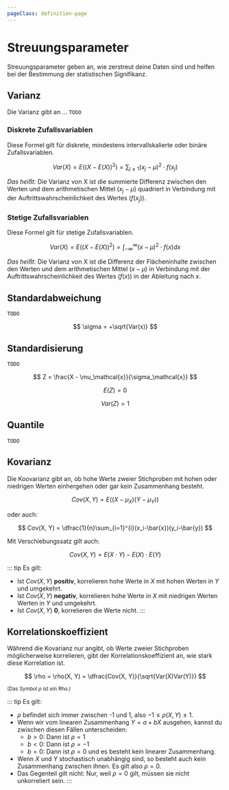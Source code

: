 ```yaml
---
pageClass: definition-page
---
```


# Streuungsparameter

Streuungsparameter geben an, wie zerstreut deine Daten sind und helfen bei der Bestimmung der statistischen Signifikanz.

## Varianz

Die Varianz gibt an … `TODO`

### Diskrete Zufallsvariablen

Diese Formel gilt für diskrete, mindestens intervallskalierte oder binäre Zufallsvariablen.

$$
    Var(X) = E((X - E(X))^2) = \sum_{j \geq 1} (x_j - \mu)^2 \cdot f(x_j)
$$

*Das heißt:* Die Varianz von X ist die summierte Differenz zwischen den Werten und dem arithmetischen Mittel ($x_j - \mu$) quadriert in Verbindung mit der Auftrittswahrscheinlichkeit des Wertes ($f(x_j)$).

### Stetige Zufallsvariablen

Diese Formel gilt für stetige Zufallsvariablen.

$$
    Var(X) = E((X - E(X))^2) = \int_{-\infty}^{\infty} (x - \mu)^2 \cdot f(x) dx
$$

*Das heißt:* Die Varianz von X ist die Differenz der Flächeninhalte zwischen den Werten und dem arithmetischen Mittel ($x - \mu$) in Verbindung mit der Auftrittswahrscheinlichkeit des Wertes ($f(x)$) in der Ableitung nach $x$.

## Standardabweichung

`TODO`

$$
    \sigma = +\sqrt{Var(x)}
$$

## Standardisierung

`TODO`

$$
    Z = \frac{X - \mu_\mathcal{x}}{\sigma_\mathcal{x}}
$$

$$
    E(Z) = 0
$$

$$
    Var(Z) = 1
$$

## Quantile

`TODO`

## Kovarianz

Die Koovarianz gibt an, ob hohe Werte zweier Stichproben mit hohen oder niedrigen Werten einhergehen oder gar kein Zusammenhang besteht.

$$
    Cov(X, Y) = E((X - \mu_X)(Y-\mu_Y))
$$

oder auch:

$$
    Cov(X, Y) = \dfrac{1}{n}\sum_{i=1}^{i}(x_i-\bar{x})(y_i-\bar{y})
$$

Mit Verschiebungssatz gilt auch:

$$
    Cov(X, Y) = E(X \cdot Y) - E(X) \cdot E(Y)
$$

::: tip Es gilt:
* Ist $Cov(X, Y)$ <b> positiv</b>, korrelieren hohe Werte in $X$ mit hohen Werten in $Y$ und umgekehrt.
* Ist $Cov(X, Y)$ <b> negativ</b>, korrelieren hohe Werte in $X$ mit niedrigen Werten Werten in $Y$ und umgekehrt.
* Ist $Cov(X, Y)$ <b> 0</b>, korrelieren die Werte nicht.
:::

## Korrelationskoeffizient

Während die Kovarianz nur angibt, ob Werte zweier Stichproben möglicherweise korrelieren, gibt der Korrelationskoeffizient an, wie stark diese Korrelation ist.

$$
    \rho = \rho(X, Y) = \dfrac{Cov(X, Y)}{\sqrt{Var(X)Var(Y)}}
$$

<small>(Das Symbol $\rho$ ist ein Rho.)</small>

::: tip Es gilt:
* $\rho$ befindet sich immer zwischen -1 und 1, also $-1 \leq \rho(X,Y) \leq 1$.
* Wenn wir vom linearen Zusammenhang $Y = a + bX$ ausgehen, kannst du zwischen diesen Fällen unterscheiden:
    - $b > 0$: Dann ist $\rho = 1$
    - $b < 0$: Dann ist $\rho = -1$
    - $b = 0$: Dann ist $\rho = 0$ und es besteht kein linearer Zusammenhang.
* Wenn $X$ und $Y$ stochastisch unabhängig sind, so besteht auch kein Zusammenhang zwischen ihnen. Es gilt also $\rho = 0$.
* Das Gegenteil gilt nicht: Nur, weil $\rho = 0$ gilt, müssen sie nicht unkorreliert sein.
:::